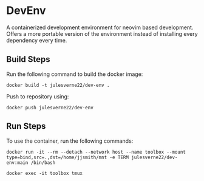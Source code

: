 # DevEnv

A containerized development environment for neovim based development. Offers a
more portable version of the environment instead of installing every dependency
every time.

## Build Steps

Run the following command to build the docker image:

```docker build -t julesverne22/dev-env .```

Push to repository using:

```docker push julesverne22/dev-env```

## Run Steps

To use the container, run the following commands:

```docker run -it --rm --detach --network host --name toolbox --mount type=bind,src=.,dst=/home/jjsmith/mnt -e TERM julesverne22/dev-env:main /bin/bash```

```docker exec -it toolbox tmux```
